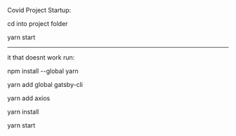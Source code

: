Covid Project
Startup:

cd into project folder

yarn start

--------------------

it that doesnt work run:

npm install --global yarn

yarn add global gatsby-cli

yarn add axios

yarn install

yarn start
